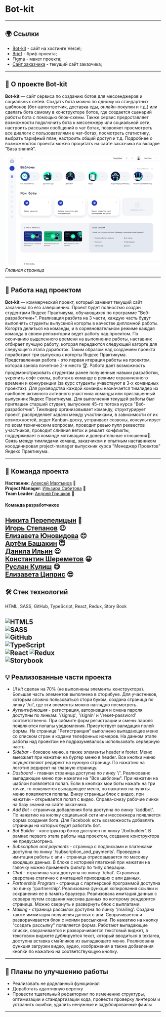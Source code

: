 # Bot-kit

---

## 🌍 Ссылки

* [Bot-kit](https://bot-kits-mqyd4sd1b-andrey-grishkov.vercel.app/) - сайт на хостинге Vercel;
* [Brief](https://www.notion.so/BotKits-11-2f6ea7e8409349108278d17f475fa9bb) - бриф проекта;
* [Figma](https://www.figma.com/file/89caTZSLaLwqYKSWH4SXLo/BOTkit-Admin-panel-(Copy-07.08.23)?type=design&node-id=26-24906&mode=design&t=N3Tqq2EV1KVl9sUW-0) - макет проекта;
* [Сайт заказчика](https://botkits.ru/) - текущий сайт заказчика;

---

## 🤖 О проекте Bot-kit
__Bot-kit__ — сайт сервиса по созданию ботов для мессенджеров и социальных сетей.
Создать бота можно по одному из стандартных шаблонов (бот-автоответчик, доставка еды, 
онлайн-покупки и т.д.) или сделать бота самому в конструкторе ботов, где создается сценарий работы бота с 
помощью блок-схемы. Также сервис предоставляет возможности подключить бота к мессенжеру или социальной сети,
настроить рассылки сообщений в чат ботах, позволяет просмотреть все диалоги с пользователями в чат-ботах,
посмотреть статистику, выбрать тарифный план, настроить общий доступ и т.д.
Подробнее о возможностях проекта можно процитать на сайте заказчика во вкладке "База знаний".

![Скриншот главной страницы](./src/images/dashboard.png)
_Главная страница_

---

## 🍪 Работа над проектом

__Bot-kit__ — коммерческий проект, который заменит текущий сайт заказчика по его завершению.
Проект будет полностью создан студентами Яндекс Практикума, обучающихся по программе "Веб-разработчик+". 
Реализация разбита на 3 части, каждую часть будут выполнять студенты выпускной когорты в качестве 
дипломной работы. Когорта делиться на команды, и в соревновательном режиме каждая команда в своем 
репозитории ведет работу над проектом. По окончанию выделенного времени на выполнение работы, наставник 
отбирает лучшую работу, которая передаются следующей кагорте для следующего этапа доработок.
Таким образом над созданием проекта поработают три выпускных когорты Яндекс Практикума.    
Представленная работа  - это первая итерация работы на проектом, которая заняла почетное 2-е место 🏆.
Работа дает возможность продемонстрировать студентам ранее полученные навыки разработки, укрепить софт скилы, 
работая в команде в режиме ограниченного времени и конкуренции (за курс студенты учавствуют в 3-х командных проектах).
Для руководства каждой команды назначается тимлидер из наиболее активного активного участника команды или 
приглашенный выпускник Яндекс Практикума. Для выполнения текущей работы был приглашен старший студент, выпускник 45-го
потока курса "Веб-разработчик". Тимлидер организовывает команду, структурирует проект, распределяет задачи между 
участниками, в зависимости от их возможностей, ведет Kanban-доску, устраивает созвоны, консультирует по всем 
техническим вопросам, проводит ревью пулл реквестов участников, проводит слияния веток и решает конфликты, 
поддерживает в команде мотивацию и доверительные отношения🤗.   
Связь между тимлидами команд, заказчиком и опытным наставником координировал project-manager выпускник курса "Менеджер Проектов" Яндекс Практикума. 

---

## 💪 Команда проекта

__Наставник__: [Алексей Мартынов](https://github.com/FenixDeveloper) 🎅    
__Project Manager__: [Ильзира Сабитова](https://github.com/IlziraSabitova) 💼    
__Team Leader__: [Андрей Гришков](https://github.com/Andrey-Grishkov) 👑    

#### Команда разработчиков
[Никита Перепелицын](https://github.com/trashmarket) 🙂   
[Игорь Степанов](https://github.com/randomu3) 😉    
[Елизавета Юновидова](https://github.com/lizonkisel) 😊    
[Артём Башакин](https://github.com/Tema-Bash) 😇    
[Данила Ильин](https://github.com/Daniel-il) 😌    
[Константин Шереметов](https://github.com/Konstantin0099) 😀    
[Руслан Кулиш](https://github.com/happy-land) 😋    
[Елизавета Циприс](https://github.com/Dumisel) 😎️    
---

## 🛠️ Cтек технологий
HTML, SASS, GitHub, TypeScript, React, Redux, Story Book

![HTML5](https://img.shields.io/badge/html5-%23E34F26.svg?style=for-the-badge&logo=html5&logoColor=white)      
![SASS](https://img.shields.io/badge/SASS-hotpink.svg?style=for-the-badge&logo=SASS&logoColor=white)      
![GitHub](https://img.shields.io/badge/github-%23121011.svg?style=for-the-badge&logo=github&logoColor=white)    
![TypeScript](https://img.shields.io/badge/typescript-%23007ACC.svg?style=for-the-badge&logo=typescript&logoColor=white)    
![React](https://img.shields.io/badge/react-%2320232a.svg?style=for-the-badge&logo=react&logoColor=%2361DAFB)
![Redux](https://img.shields.io/badge/redux-%23593d88.svg?style=for-the-badge&logo=redux&logoColor=white)    
![Storybook](https://img.shields.io/badge/-Storybook-FF4785?style=for-the-badge&logo=storybook&logoColor=white)    
---

## 💡 Реализованные части проекта

* _UI kit_ сделан на 70% (не выполнены элементы конструктора). Большая часть элементов выполнена в сторибуке. 
  Для участников, которым сложно пользоваться стори буком, создана страница по линку '/ui', 
  где эти элементы можно наглядно посмотреть.
* _Аутентификация_ - регистрация, авторизация и смена пароля доступны по линкам: '/signup', '/signin' и
  '/reset-password' соответственно. При сабмите форм регистрации и смены пароля появляются попапы 
  уведомления. Присутствует валидация полей формы. На странице "Регистраиция" выполнено выпадающее меню со 
  списком стран и кодами телефонных номеров. На данном этапе работы над проектом не подразумевалось 
  использовать серверную часть.
* _Sidebar_ - боковое меню, а также элементы header и footer. Меню выезжает при нажатии на бургер меню в
  header. Все кнопки меню осуществляют редирект на нужную страницу. По нажатию на логотип редирект на главную страницу.
* _Dasboard_ - главная страница доступна по линку '/'. Реализовано выпадающее меню при нажатии на 
  "Все шаблоны". При нажатии на шаблон появляется попап. 
  Если в кнопках мои боты нажать на три точки, то появляется выпадающее меню, по нажатию на пункты меню появляются попапы. 
  Внизу страницы блок с видео, при нажатии - открывается попап с видео. Справа-снизу рабочие линки на базу знаний 
  на сайте заказчика.
* _Add Bot_ - страничка добавления бота доступна по линку '/addbot'. По нажатию на кнопку социальной сети или 
  мессенжера появляется форма создания бота. Для Facebook есть возможность добавлять страницы на которых будет
  работать бот.
* _Bot Builder_ - конструктор ботов доступен по линку '/botbuilder'. В рамках первого этапа работы над проектом,
  создание конструктора не предусмотрено.
* _Subscription and payments_ - страница с подписками и платежами доступна по линку '/subscription_and_payments'. 
Проведена имитация работы с апи - страница отрисовывается по массиву входящих данных. В блоке с историей 
  платежей при нажатии на галочку можно применить фильтр по типу операции.
* _Chat_ - страничка чата доступна по линку '/chat'. Страничка сверстана статично с имитацией приходящих с апи данных.
* _Partnership Program_ - страница с партнерской программой доступна по линку '/partnership'. 
  Реализована функция копирования ссылки и сохранения ее в память браузера. Реализована имитация данных с сервера путем 
  создания массива данных по которому рендерится страница. Можно свернуть и развернуть блок с выплатами.
* _Mailing_ - страница рассылок доступна по линку '/mailing'. Создана также иммитация получения данных с апи.
Сворачивается и разворачивается блок с моими рассылками. По нажатию на кнопку "создать рассылку" появляется форма.
Работают выпадающие списки, сворачивается и разворачивается текстовый виджет, в текстовом виджете 
дублируется текст, который вводиться в textarea, доступна вставка смайликов из выпадающего меню. 
Реализована функция загрузки видео, аудио, изображения а также добавления кнопки по нажатию на 
соответствующую кнопку.
---

## 📅 Планы по улучшению работы
* Реализовать не доделанный функционал
* Доработать адаптивную верстку
* Провести тщательный рефакторинг по изменению структуры, оптимизации и стандартизации кода, 
  провести проверку линтером и устранить ошибки, удалить ненужные и задублированные фаилы
---
